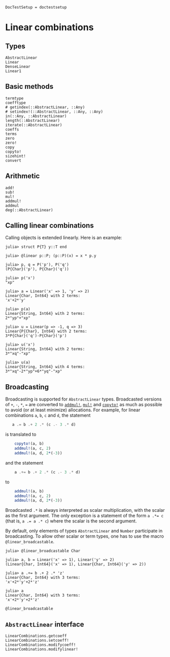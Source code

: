 ```@meta
DocTestSetup = doctestsetup
```

# Linear combinations

## Types

```@docs
AbstractLinear
Linear
DenseLinear
Linear1
```

## Basic methods

```@docs
termtype
coefftype
# getindex(::AbstractLinear, ::Any)
# setindex!(::AbstractLinear, ::Any, ::Any)
in(::Any, ::AbstractLinear)
length(::AbstractLinear)
iterate(::AbstractLinear)
coeffs
terms
zero
zero!
copy
copyto!
sizehint!
convert
```

## Arithmetic

```@docs
add!
sub!
mul!
addmul!
addmul
deg(::AbstractLinear)
```

## Calling linear combinations

Calling objects is extended linearly. Here is an example:
```jldoctest
julia> struct P{T} y::T end

julia> @linear p::P; (p::P)(x) = x * p.y

julia> p, q = P('p'), P('q')
(P{Char}('p'), P{Char}('q'))

julia> p('x')
"xp"

julia> a = Linear('x' => 1, 'y' => 2)
Linear{Char, Int64} with 2 terms:
'x'+2*'y'

julia> p(a)
Linear{String, Int64} with 2 terms:
2*"yp"+"xp"

julia> u = Linear(p => -1, q => 3)
Linear{P{Char}, Int64} with 2 terms:
3*P{Char}('q')-P{Char}('p')

julia> u('x')
Linear{String, Int64} with 2 terms:
3*"xq"-"xp"

julia> u(a)
Linear{String, Int64} with 4 terms:
3*"xq"-2*"yp"+6*"yq"-"xp"
```

## Broadcasting

Broadcasting is supported for `AbstractLinear` types. Broadcasted versions of `+`, `-`, `*`, `=`
are converted to [`addmul!`](@ref), [`mul!`](@ref) and [`copyto!`](@ref) as much as possible to avoid
(or at least minimize) allocations. For example, for linear combinations `a`, `b`, `c` and `d`,
the statement
```julia
   a .= b .+ 2 .* (c .- 3 .* d)
```
is translated to
```julia
    copyto!(a, b)
    addmul!(a, c, 2)
    addmul!(a, d, 2*(-3))
```
and the statement
```julia
    a .+= b .+ 2 .* (c .- 3 .* d)
```
to
```julia
    addmul!(a, b)
    addmul!(a, c, 2)
    addmul!(a, d, 2*(-3))
```
Broadcasted `.*` is always interpreted as scalar multiplication, with the scalar as the first argument.
The only exception is a statement of the form `a .*= c` (that is, `a .= a .* c`) where the scalar is
the second argument.

By default, only elements of types `AbstractLinear` and `Number` participate in broadcasting.
To allow other scalar or term types, one has to use the macro `@linear_broadcastable`.
```jldoctest
julia> @linear_broadcastable Char

julia> a, b = Linear('x' => 1), Linear('y' => 2)
(Linear{Char, Int64}('x' => 1), Linear{Char, Int64}('y' => 2))

julia> a .+= b .+ 2 .* 'z'
Linear{Char, Int64} with 3 terms:
'x'+2*'y'+2*'z'

julia> a
Linear{Char, Int64} with 3 terms:
'x'+2*'y'+2*'z'
```

```@docs
@linear_broadcastable
```

## `AbstractLinear` interface

```@docs
LinearCombinations.getcoeff
LinearCombinations.setcoeff!
LinearCombinations.modifycoeff!
LinearCombinations.modifylinear!
```
